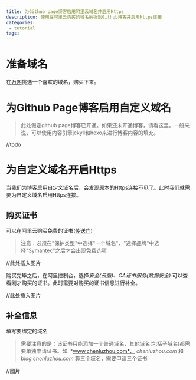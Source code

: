 ```yaml
---
title: 为Github page博客启用阿里云域名并启用Https
description: 使用在阿里云购买的域名解析到Github博客并启用Https连接
categories:
 - tutorial
tags:
---
```


# 准备域名
在[万网](https://wanwang.aliyun.com/ "跳转到万网")挑选一个喜欢的域名，购买下来。

# 为Github Page博客启用自定义域名
> 此处假定github page博客已开通。如果还未开通博客，请看这里。一般来说，可以使用内容引擎jekyll和hexo来进行博客内容的填充。

//todo

# 为自定义域名开启Https
当我们为博客启用自定义域名后，会发现原本的Https连接不见了。此时我们就需要为自定义域名启用Https连接。

## 购买证书
可以在阿里云购买免费的证书([传送门](https://common-buy.aliyun.com/?spm=5176.10695662.958455.3.3f9140d5zkbgO1&commodityCode=cas#/buy))

> 注意：必须在"保护类型"中选择"一个域名"、"选择品牌"中选择"Symantec"之后才会出现免费选项

//此处插入图片

购买完毕之后，在阿里控制台，选择*安全(云盾)*、*CA证书服务(数据安全)* 可以查看刚才购买的证书。此时需要对购买的证书信息进行补全。

//此处插入图片

## 补全信息

填写要绑定的域名
> 需要注意的是：该证书只能添加一个普通域名，其他域名(包括子域名)都需要单独申请证书。如: *www.chenluzhou.com*、 *chenluzhou.com* 和 *blog.chenluzhou.com* 算三个域名，需要申请三个证书

//图片
